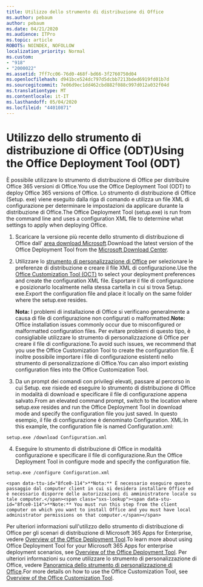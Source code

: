 ```yaml
---
title: Utilizzo dello strumento di distribuzione di Office
ms.author: pebaum
author: pebaum
ms.date: 04/21/2020
ms.audience: ITPro
ms.topic: article
ROBOTS: NOINDEX, NOFOLLOW
localization_priority: Normal
ms.custom:
- "918"
- "2000022"
ms.assetid: 7ff7cc06-76d0-468f-bd66-3f2760750d04
ms.openlocfilehash: d941bce524dc797d5dcbb7213bded6919fd01b7d
ms.sourcegitcommit: 7e06d9ec1dd462cbd882f088c997d012a032f04d
ms.translationtype: MT
ms.contentlocale: it-IT
ms.lasthandoff: 05/04/2020
ms.locfileid: "44010871"
---
```

# <a name="using-the-office-deployment-tool-odt"></a><span data-ttu-id="8fce0-102">Utilizzo dello strumento di distribuzione di Office (ODT)</span><span class="sxs-lookup"><span data-stu-id="8fce0-102">Using the Office Deployment Tool (ODT)</span></span>

<span data-ttu-id="8fce0-103">È possibile utilizzare lo strumento di distribuzione di Office per distribuire Office 365 versioni di Office.</span><span class="sxs-lookup"><span data-stu-id="8fce0-103">You use the Office Deployment Tool (ODT) to deploy Office 365 versions of Office.</span></span> <span data-ttu-id="8fce0-104">Lo strumento di distribuzione di Office (Setup. exe) viene eseguito dalla riga di comando e utilizza un file XML di configurazione per determinare le impostazioni da applicare durante la distribuzione di Office.</span><span class="sxs-lookup"><span data-stu-id="8fce0-104">The Office Deployment Tool (setup.exe) is run from the command line and uses a configuration XML file to determine what settings to apply when deploying Office.</span></span>
  
1. <span data-ttu-id="8fce0-105">Scaricare la versione più recente dello strumento di distribuzione di Office dall' [area download Microsoft](https://go.microsoft.com/fwlink/p/?LinkID=626065).</span><span class="sxs-lookup"><span data-stu-id="8fce0-105">Download the latest version of the Office Deployment Tool from the [Microsoft Download Center](https://go.microsoft.com/fwlink/p/?LinkID=626065).</span></span>

2. <span data-ttu-id="8fce0-106">Utilizzare lo [strumento di personalizzazione di Office](https://config.office.com) per selezionare le preferenze di distribuzione e creare il file XML di configurazione.</span><span class="sxs-lookup"><span data-stu-id="8fce0-106">Use the [Office Customization Tool (OCT)](https://config.office.com) to select your deployment preferences and create the configuration XML file.</span></span> <span data-ttu-id="8fce0-107">Esportare il file di configurazione e posizionarlo localmente nella stessa cartella in cui si trova Setup. exe.</span><span class="sxs-lookup"><span data-stu-id="8fce0-107">Export the configuration file and place it locally on the same folder where the setup.exe resides.</span></span>

    <span data-ttu-id="8fce0-108">**Nota:** I problemi di installazione di Office si verificano generalmente a causa di file di configurazione non configurati o malformatted.</span><span class="sxs-lookup"><span data-stu-id="8fce0-108">**Note:** Office installation issues commonly occur due to misconfigured or malformatted configuration files.</span></span> <span data-ttu-id="8fce0-109">Per evitare problemi di questo tipo, è consigliabile utilizzare lo strumento di personalizzazione di Office per creare il file di configurazione.</span><span class="sxs-lookup"><span data-stu-id="8fce0-109">To avoid such issues, we recommend that you use the Office Customization Tool to create the configuration file.</span></span> <span data-ttu-id="8fce0-110">È inoltre possibile importare i file di configurazione esistenti nello strumento di personalizzazione di Office.</span><span class="sxs-lookup"><span data-stu-id="8fce0-110">You can also import existing configuration files into the Office Customization Tool.</span></span>

3. <span data-ttu-id="8fce0-111">Da un prompt dei comandi con privilegi elevati, passare al percorso in cui Setup. exe risiede ed eseguire lo strumento di distribuzione di Office in modalità di download e specificare il file di configurazione appena salvato.</span><span class="sxs-lookup"><span data-stu-id="8fce0-111">From an elevated command prompt, switch to the location where setup.exe resides and run the Office Deployment Tool in download mode and specify the configuration file you just saved.</span></span> <span data-ttu-id="8fce0-112">In questo esempio, il file di configurazione è denominato Configuration. XML:</span><span class="sxs-lookup"><span data-stu-id="8fce0-112">In this example, the configuration file is named Configuration.xml:</span></span>
    
  ```
  setup.exe /download Configuration.xml  
  ```

4. <span data-ttu-id="8fce0-113">Eseguire lo strumento di distribuzione di Office in modalità configurazione e specificare il file di configurazione.</span><span class="sxs-lookup"><span data-stu-id="8fce0-113">Run the Office Deployment Tool in configure mode and specify the configuration file.</span></span>
    
  ```
  setup.exe /configure Configuration.xml
  ```

    <span data-ttu-id="8fce0-114">**Nota:** È necessario eseguire questo passaggio dal computer client in cui si desidera installare Office ed è necessario disporre delle autorizzazioni di amministratore locale su tale computer.</span><span class="sxs-lookup"><span data-stu-id="8fce0-114">**Note:** You must run this step from the client computer on which you want to install Office and you must have local administrator permissions on that computer.</span></span>

<span data-ttu-id="8fce0-115">Per ulteriori informazioni sull'utilizzo dello strumento di distribuzione di Office per gli scenari di distribuzione di Microsoft 365 Apps for Enterprise, vedere [Overview of the Office Deployment Tool](https://docs.microsoft.com/deployoffice/overview-office-deployment-tool).</span><span class="sxs-lookup"><span data-stu-id="8fce0-115">To learn more about using Office Deployment Tool for your Microsoft 365 Apps for enterprise deployment scenarios, see [Overview of the Office Deployment Tool](https://docs.microsoft.com/deployoffice/overview-office-deployment-tool).</span></span> <span data-ttu-id="8fce0-116">Per ulteriori informazioni su come utilizzare lo strumento di personalizzazione di Office, vedere [Panoramica dello strumento di personalizzazione di Office](https://docs.microsoft.com/DeployOffice/overview-of-the-office-customization-tool-for-click-to-run).</span><span class="sxs-lookup"><span data-stu-id="8fce0-116">For more details on how to use the Office Customization Tool, see [Overview of the Office Customization Tool](https://docs.microsoft.com/DeployOffice/overview-of-the-office-customization-tool-for-click-to-run).</span></span>

